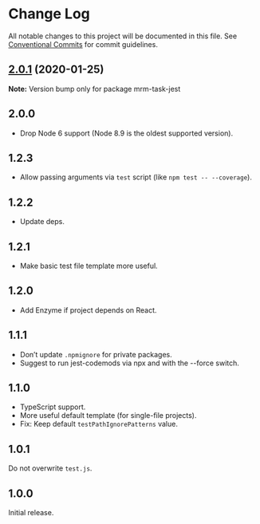 # Change Log

All notable changes to this project will be documented in this file.
See [Conventional Commits](https://conventionalcommits.org) for commit guidelines.

## [2.0.1](https://github.com/sapegin/mrm-tasks/compare/mrm-task-jest@2.0.0...mrm-task-jest@2.0.1) (2020-01-25)

**Note:** Version bump only for package mrm-task-jest





## 2.0.0

- Drop Node 6 support (Node 8.9 is the oldest supported version).

## 1.2.3

- Allow passing arguments via `test` script (like `npm test -- --coverage`).

## 1.2.2

- Update deps.

## 1.2.1

- Make basic test file template more useful.

## 1.2.0

- Add Enzyme if project depends on React.

## 1.1.1

- Don’t update `.npmignore` for private packages.
- Suggest to run jest-codemods via npx and with the --force switch.

## 1.1.0

- TypeScript support.
- More useful default template (for single-file projects).
- Fix: Keep default `testPathIgnorePatterns` value.

## 1.0.1

Do not overwrite `test.js`.

## 1.0.0

Initial release.
